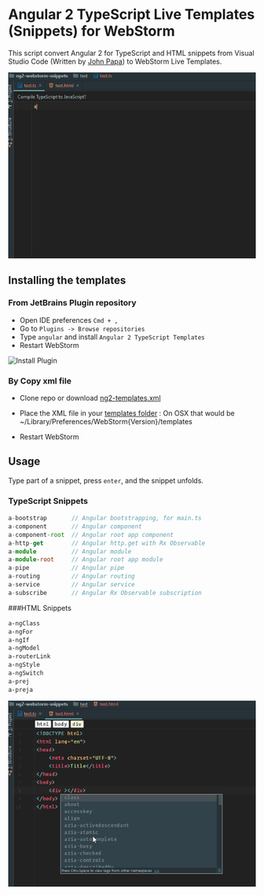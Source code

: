 # Angular 2 TypeScript Live Templates (Snippets) for WebStorm

This script convert Angular 2 for TypeScript and HTML snippets from Visual Studio Code 
(Written by [John Papa](https://github.com/johnpapa/vscode-angular2-snippets)) to WebStorm Live Templates.

![Usage in TypeScript](images/typescript-snippets.gif)

## Installing the templates

### From JetBrains Plugin repository

- Open IDE preferences `Cmd + ,`
- Go to `Plugins -> Browse repositories`
- Type `angular` and install `Angular 2 TypeScript Templates`
- Restart WebStorm

![Install Plugin](images/install-snippets.gif)

### By Copy xml file

- Clone repo or download [ng2-templates.xml](https://github.com/MrZaYaC/ng2-webstorm-snippets/blob/master/dist/ng2-templates.xml)
- Place the XML file in your [templates folder](https://www.jetbrains.com/webstorm/help/project-and-ide-settings.html)
: On OSX that would be ~/Library/Preferences/WebStorm{Version}/templates

- Restart WebStorm

## Usage

Type part of a snippet, press `enter`, and the snippet unfolds.

### TypeScript Snippets
```typescript
a-bootstrap       // Angular bootstrapping, for main.ts
a-component       // Angular component
a-component-root  // Angular root app component
a-http-get        // Angular http.get with Rx Observable
a-module          // Angular module
a-module-root     // Angular root app module
a-pipe            // Angular pipe
a-routing         // Angular routing
a-service         // Angular service
a-subscribe       // Angular Rx Observable subscription
```

###HTML Snippets
```html
a-ngClass
a-ngFor
a-ngIf
a-ngModel
a-routerLink
a-ngStyle
a-ngSwitch
a-prej
a-preja
```

![Usage in HTML](images/html-snippets.gif)